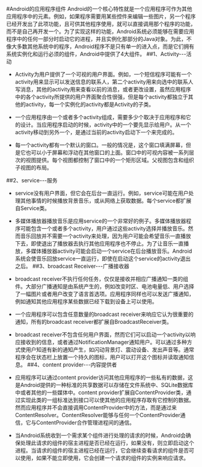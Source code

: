 #Android的应用程序组件
Android的一个核心特性就是一个应用程序可作为其他应用程序中的元素。例如，如果程序需要用某些控件来编辑一些图片，另一个程序已经开发出了此项功能，且可供其他程序使用，就可以直接调用那个程序的功能，而不是自己再开发一个。为了实现这样的功能，Android系统必须能够在需要应用程序中的任何一部分时启动它的进程，并且实例化那部分的Java对象。为此，不像大多数其他系统中的程序，Android程序不是只有单一的进入点，而是它们拥有系统实例化和运行必须的组件，Android中提供了4大组件。
##1、Activity---活动
- Activity为用户提供了一个可视的用户界面。例如，一个短信程序可能有一个activity用来显示可以发送信息的联系人，第二个activity用来向选中的联系人写消息，其他的activity用来查看以前的消息，或者更改设置，虽然应用程序中的各个activity所提供的用户界面聚合性很强，但是每个activity都独立于其他的activity，每一个实例化的activity都是Activity的子类。

- 一个应用程序由一个或者多个activity组成，需要多少个取决于应用程序和它的设计。当应用程序启动的时候，activity中的一个要先显示给用户。从一个activity移动到另外一个，是通过当前的activity启动下一个来完成的。

- 每一个activity都有一个默认的窗口。一般的情况是，这个窗口填满屏幕，但是它也可以小于屏幕和浮动在其他窗口的上面。窗口中的可视内容被一系列层次的视图提供。每个视图都控制了窗口中的一个矩形区域。父视图包含和组织子视图的布局。

##2、service---服务
- service没有用户界面，但它会在后台一直运行。例如，service可能在用户处理其他事情的时候播放背景音乐，或从网络上获取数据。每个service都扩展自Service类。

- 多媒体播放器播放音乐是应用service的一个非常好的例子。多媒体播放器程序可能包含一个或者多个activity，用户通过这些activity选择并播放音乐。然而音乐回放并不需要一个activity来处理，因为用户可能会希望音乐一直播放下去，即使退出了播放器去执行其他应用程序也不停止。为了让音乐一直播放，多媒体播放器activity可能会启动一个service在后台播放音乐。Android系统会使音乐回放service一直运行，即使在启动这个service的activity退出之后。
##3、broadcast Receiver---广播接收器
- broadcast receiver不执行任何任务，仅仅是接收并相应广播通知一类的组件。大部分广播通知是由系统产生的，例如改变时区、电池电量低、用户选择了一幅图片或者用户改变了语言首选项。应用程序同样也可以发送广播通知，例如通知其他应用程序某些数据已经下载到设备上可以使用。

- 一个应用程序可以包含任意数量的broadcast receiver来响应它认为很重要的通知，所有的broadcast receiver都扩展自BroadcastReceiver类。

- broadcast receiver不包含任何用户界面，然而它们可以启动一个activity以响应接收到的信息，或者通过NotificationManager通知用户。可以通过多种方式使用户知道有新的通知产生，如闪动背景灯、震动设备、发出声音等。通常程序会在状态栏上放置一个持久的图标，用户可以打开这个图标并读取通知信息。
##4、content provider---内容提供者
- 应用程序可以通过content provider访问其他应用程序的一些私有的数据，这是Android提供的一种标准的共享数据可以存储在文件系统中、SQLite数据库中或者其他的一些媒体中。content provider扩展自ContentProvider类，通过实现此类的一组标准达到接口可以使其他的应用程序存取有它控制的数据。然而应用程序并不会直接调用ContentProvider中的方法，而是通过来ContentResolver。ContentResolver能够与任何一个ContentProvider通信，它与ContentProvider合作管理进程间的通信。

- 当Android系统收到一个需求某个组件进行处理的请求的时候，Android会确保处理此请求的组件的宿主进程是否已经在运行，如果没有，则立即启动这个进程。当请求的组件的宿主进程已经在运行，它会继续查看请求的组件是否可以使用，如果不能立即使用，它会创建一个请求的组件的实例来响应请求。
